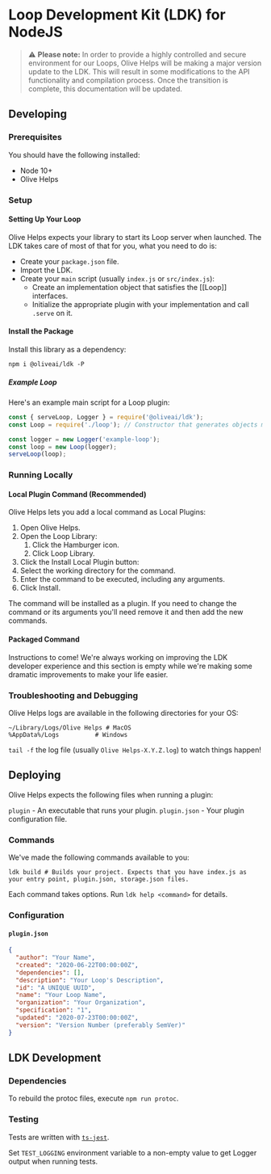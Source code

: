 # Loop Development Kit (LDK) for NodeJS

> ⚠ **Please note:** In order to provide a highly controlled and secure environment for our Loops, Olive Helps will be making a major version update to the LDK. This will result in some modifications to the API functionality and compilation process. Once the transition is complete, this documentation will be updated.

## Developing

### Prerequisites

You should have the following installed:

- Node 10+
- Olive Helps

### Setup

#### Setting Up Your Loop

Olive Helps expects your library to start its Loop server when launched. The LDK takes care of most of that for you, what you need to do is:

- Create your `package.json` file.
- Import the LDK.
- Create your `main` script (usually `index.js` or `src/index.js`):
    - Create an implementation object that satisfies the [[Loop]] interfaces.
    - Initialize the appropriate plugin with your implementation and call `.serve` on it.

#### Install the Package

Install this library as a dependency:

```shell
npm i @oliveai/ldk -P
```

##### Example Loop

Here's an example main script for a Loop plugin:

```javascript
const { serveLoop, Logger } = require('@oliveai/ldk');
const Loop = require('./loop'); // Constructor that generates objects meeting the Loop interface.

const logger = new Logger('example-loop');
const loop = new Loop(logger);
serveLoop(loop);
```

### Running Locally

#### Local Plugin Command (Recommended)

Olive Helps lets you add a local command as Local Plugins:

1. Open Olive Helps.
2. Open the Loop Library:
    1. Click the Hamburger icon.
    2. Click Loop Library.
3. Click the Install Local Plugin button:
4. Select the working directory for the command.
5. Enter the command to be executed, including any arguments.
6. Click Install.

The command will be installed as a plugin. If you need to change the command or its arguments you'll need remove it and then add the new commands.

#### Packaged Command

Instructions to come! We're always working on improving the LDK developer experience and this section is empty while we're making some dramatic improvements to make your life easier.

### Troubleshooting and Debugging

Olive Helps logs are available in the following directories for your OS:

```shell
~/Library/Logs/Olive Helps # MacOS
%AppData%/Logs          # Windows
```

`tail -f` the log file (usually `Olive Helps-X.Y.Z.log`) to watch things happen!

## Deploying

Olive Helps expects the following files when running a plugin:

`plugin` - An executable that runs your plugin.
`plugin.json` - Your plugin configuration file.

### Commands

We've made the following commands available to you:

```shell
ldk build # Builds your project. Expects that you have index.js as your entry point, plugin.json, storage.json files.
```

Each command takes options. Run `ldk help <command>` for details.

### Configuration

#### `plugin.json`

```json
{
  "author": "Your Name",
  "created": "2020-06-22T00:00:00Z",
  "dependencies": [],
  "description": "Your Loop's Description",
  "id": "A UNIQUE UUID",
  "name": "Your Loop Name",
  "organization": "Your Organization",
  "specification": "1",
  "updated": "2020-07-23T00:00:00Z",
  "version": "Version Number (preferably SemVer)"
}
```

## LDK Development

### Dependencies

To rebuild the protoc files, execute `npm run protoc`.

### Testing

Tests are written with [`ts-jest`](https://kulshekhar.github.io/ts-jest/).

Set `TEST_LOGGING` environment variable to a non-empty value to get Logger output when running tests.